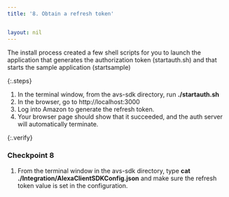 ```yaml
---
title: '8. Obtain a refresh token'


layout: nil
---
```


The install process created a few shell scripts for you to launch the application that generates the authorization token (startauth.sh) and that starts the sample application (startsample)

{:.steps}

1. In the terminal window, from the avs-sdk directory, run **./startauth.sh**
2. In the browser, go to http://localhost:3000
3. Log into Amazon to generate the refresh token.
4. Your browser page should show that it succeeded, and the auth server will automatically terminate.

{:.verify}
### Checkpoint 8

1. From the terminal window in the avs-sdk directory, type **cat ./Integration/AlexaClientSDKConfig.json** and make sure the refresh token value is set in the configuration.